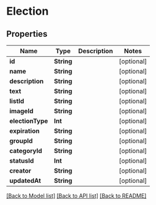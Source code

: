 # Election

## Properties
Name | Type | Description | Notes
------------ | ------------- | ------------- | -------------
**id** | **String** |  | [optional] 
**name** | **String** |  | [optional] 
**description** | **String** |  | [optional] 
**text** | **String** |  | [optional] 
**listId** | **String** |  | [optional] 
**imageId** | **String** |  | [optional] 
**electionType** | **Int** |  | [optional] 
**expiration** | **String** |  | [optional] 
**groupId** | **String** |  | [optional] 
**categoryId** | **String** |  | [optional] 
**statusId** | **Int** |  | [optional] 
**creator** | **String** |  | [optional] 
**updatedAt** | **String** |  | [optional] 

[[Back to Model list]](../README.md#documentation-for-models) [[Back to API list]](../README.md#documentation-for-api-endpoints) [[Back to README]](../README.md)


